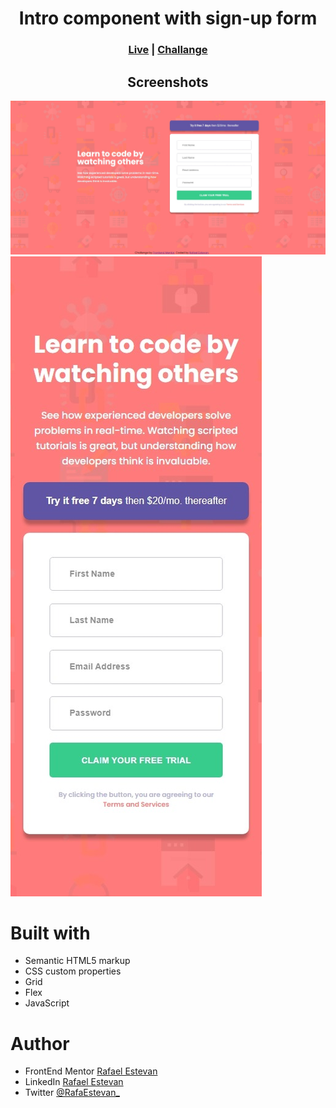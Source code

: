 <h1 align="center">Intro component with sign-up form</h1>
<h3 align="center"><a href="https://rafaelestevan.github.io/intro-component-with-signup-form/">Live</a> | <a href="https://www.frontendmentor.io/challenges/intro-component-with-signup-form-5cf91bd49edda32581d28fd1">Challange</a></h3>
<h2 align="center">Screenshots</h3>
<img src="design/desktop.jpeg"><img src="design/mobile.jpeg">

# Built with
* Semantic HTML5 markup
* CSS custom properties
* Grid
* Flex
* JavaScript

# Author
* FrontEnd Mentor [Rafael Estevan](https://www.frontendmentor.io/profile/RafaelEstevan)
* LinkedIn [Rafael Estevan](https://www.linkedin.com/in/rafael-estevan/)
* Twitter [@RafaEstevan_](https://twitter.com/RafaEstevan_)
